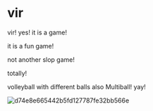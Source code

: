 # vir

vir! yes! it is a game!

it is a fun game!

not another slop game!

totally!

volleyball with different balls also Multiball! yay!

![d74e8e665442b5fd127787fe32bb566e](https://github.com/user-attachments/assets/8ce6cd75-4d5e-4193-857b-87270ffcc82a)
